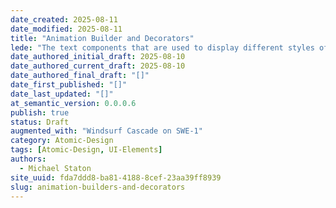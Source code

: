 ```yaml
---
date_created: 2025-08-11
date_modified: 2025-08-11
title: "Animation Builder and Decorators"
lede: "The text components that are used to display different styles of text in paired fashion."
date_authored_initial_draft: 2025-08-10
date_authored_current_draft: 2025-08-10
date_authored_final_draft: "[]"
date_first_published: "[]"
date_last_updated: "[]"
at_semantic_version: 0.0.0.6
publish: true
status: Draft
augmented_with: "Windsurf Cascade on SWE-1"
category: Atomic-Design
tags: [Atomic-Design, UI-Elements]
authors:
  - Michael Staton
site_uuid: fda7ddd8-ba81-4188-8cef-23aa39ff8939
slug: animation-builders-and-decorators
---
```

